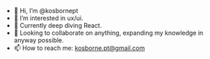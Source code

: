 - 👋 Hi, I’m @kosbornept
- 👀 I’m interested in ux/ui. 
- 🌱 Currently deep diving React.
- 💞️ Looking to collaborate on anything, expanding my knowledge in anyway possible. 
- 📫 How to reach me: kosborne.pt@gmail.com

<!---
kosbornept/kosbornept is a ✨ special ✨ repository because its `README.md` (this file) appears on your GitHub profile.
You can click the Preview link to take a look at your changes.
--->
